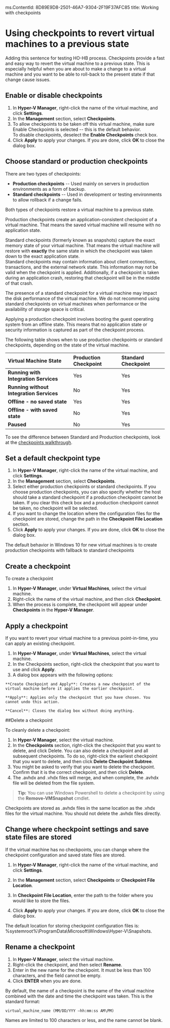 ms.ContentId: 8D89E9D8-2501-46A7-9304-2F19F37AFC85
title: Working with checkpoints

# Using checkpoints to revert virtual machines to a previous state

Adding this sentence for testing HO-HB process. Checkpoints provide a fast and easy way to revert the virtual machine to a previous state. This is especially helpful when you are about to make a change to a virtual machine and you want to be able to roll-back to the present state if that change cause issues.


## Enable or disable checkpoints

1.	In **Hyper-V Manager**, right-click the name of the virtual machine, and click **Settings**.
2.	In the **Management** section, select **Checkpoints**.
3.	To allow checkpoints to be taken off this virtual machine, make sure Enable Checkpoints is selected -- this is the default behavior.  
To disable checkpoints, deselect the **Enable Checkpoints** check box.
4.	Click **Apply** to apply your changes. If you are done, click **OK** to close the dialog box.


## Choose standard or production checkpoints

There are two types of checkpoints:
*  **Production checkpoints** -- Used mainly on servers in production environments as a form of backup.
*  **Standard checkpoints** -- Used in development or testing environments to allow rollback if a change fails. 

Both types of checkpoints restore a virtual machine to a previous state.

Production checkpoints create an application-consistent checkpoint of a virtual machine.  That means the saved virtual machine will resume with no application state.  

Standard checkpoints (formerly known as snapshots) capture the exact memory state of your virtual machine.  That means the virtual machine will restore with **exactly** the same state in which the checkpoint was taken down to the exact application state.  
Standard checkpoints may contain information about client connections, transactions, and the external network state. This information may not be valid when the checkpoint is applied.  Additionally, if a checkpoint is taken during an application crash, restoring that checkpoint will be in the middle of that crash.

The presence of a standard checkpoint for a virtual machine may impact the disk performance of the virtual machine.  We do not recommend using standard checkpoints on virtual machines when performance or the availability of storage space is critical.


Applying a production checkpoint involves booting the guest operating system from an offline state. This means that no application state or security information is captured as part of the checkpoint process. 

The following table shows when to use production checkpoints or standard checkpoints, depending on the state of the virtual machine.

|   **Virtual Machine State** | **Production Checkpoint** |  **Standard Checkpoint** |
|:-----|:-----|:-----|
|**Running with Integration Services**| Yes | Yes |
|**Running without Integration Services** | No | Yes | 
|**Offline - no saved state**| Yes | Yes |
|**Offline - with saved state**| No | Yes |
|**Paused** | No| Yes |

To see the difference between Standard and Production checkpoints, look at the [checkpoints walkthrough](../quick_start/walkthrough_checkpoints.md).

## Set a default checkpoint type

1.	In **Hyper-V Manager**, right-click the name of the virtual machine, and click **Settings**.
2.	In the **Management** section, select **Checkpoints**.
3.	Select either production checkpoints or standard checkpoints. 
If you choose production checkpoints, you can also specify whether the host should take a standard checkpoint if a production checkpoint cannot be taken. If you clear this check box and a production checkpoint cannot be taken, no checkpoint will be selected.
4.	If you want to change the location where the configuration files for the checkpoint are stored, change the path in the **Checkpoint File Location** section.
5.	Click **Apply** to apply your changes. If you are done, click **OK** to close the dialog box.

The default behavior in Windows 10 for new virtual machines is to create production checkpoints with fallback to standard checkpoints


## Create a checkpoint
To create a checkpoint
1.	In **Hyper-V Manager**, under **Virtual Machines**, select the virtual machine.
2.	Right-click the name of the virtual machine, and then click **Checkpoint**.
3.	When the process is complete, the checkpoint will appear under **Checkpoints** in the **Hyper-V Manager**. 


## Apply a checkpoint
If you want to revert your virtual machine to a previous point-in-time, you can apply an existing checkpoint.

1.	In **Hyper-V Manager**, under **Virtual Machines**, select the virtual machine.
2.	In the Checkpoints section, right-click the checkpoint that you want to use and click **Apply**.
3.	A dialog box appears with the following options: 

```	
**Create Checkpoint and Apply**: Creates a new checkpoint of the virtual machine before it applies the earlier checkpoint. 

**Apply**: Applies only the checkpoint that you have chosen. You cannot undo this action.

**Cancel**: Closes the dialog box without doing anything.
```

##Delete a checkpoint

To cleanly delete a checkpoint: 

1.	In **Hyper-V Manager**, select the virtual machine.
2.	In the **Checkpoints** section, right-click the checkpoint that you want to delete, and click Delete. You can also delete a checkpoint and all subsequent checkpoints. To do so, right-click the earliest checkpoint that you want to delete, and then click ****Delete Checkpoint** Subtree**.
3.	You might be asked to verify that you want to delete the checkpoint. Confirm that it is the correct checkpoint, and then click **Delete**. 
4.	The .avhdx and .vhdx files will merge, and when complete, the .avhdx file will be deleted from the file system. 

> **Tip:** You can use Windows Powershell to delete a checkpoint by using the **Remove-VMSnapshot** cmdlet. 
 
 Checkpoints are stored as .avhdx files in the same location as the .vhdx files for the virtual machine. You should not delete the .avhdx files directly.
 

## Change where checkpoint settings and save state files are stored
If the virtual machine has no checkpoints, you can change where the checkpoint configuration and saved state files are stored.

1.	In **Hyper-V Manager**, right-click the name of the virtual machine, and click **Settings**.
	
2.	In the **Management** section, select **Checkpoints** or **Checkpoint File Location**.
	
4.	In **Checkpoint File Location**, enter the path to the folder where you would like to store the files.
	
5.	Click **Apply** to apply your changes. If you are done, click **OK** to close the dialog box.

The default location for storing checkpoint configuration files is: %systemroot%\ProgramData\Microsoft\Windows\Hyper-V\Snapshots.


<!-- This belongs in dev docs

This folder will contain the .VMRS file with the runtime and saved state data and a .VMCX configuration file, which uses the checkpoint GUID as the file name.
-->

## Rename a checkpoint

1.	In **Hyper-V Manager**, select the virtual machine.
2.	Right-click the checkpoint, and then select **Rename**.
3.	Enter in the new name for the checkpoint. It must be less than 100 characters, and the field cannot be empty.
4.	Click **ENTER** when you are done.

By default, the name of a checkpoint is the name of the virtual machine combined with the date and time the checkpoint was taken. This is the standard format: 

```
virtual_machine_name (MM/DD/YYY –hh:mm:ss AM\PM)
```

Names are limited to 100 characters or less, and the name cannot be blank. 


